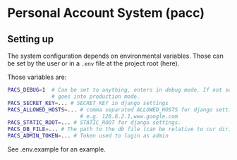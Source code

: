 # Personal Account System (pacc)

## Setting up

The system configuration depends on environmental variables. Those can
be set by the user or in a `.env` file at the project root (here).

Those variables are:
```bash
PACS_DEBUG=1  # Can be set to anything, enters in debug mode. If not set
              # goes into production mode.
PACS_SECRET_KEY=... # SECRET_KEY in django settings
PACS_ALLOWED_HOSTS=... # comma separated ALLOWED_HOSTS for django settings
                       # e.g. 128.6.2.1,www.google.com
PACS_STATIC_ROOT=... # STATIC_ROOT for django settings.
PACS_DB_FILE=... # The path to the db file (can be relative to cur dir)
PACS_ADMIN_TOKEN=... # Token used to login as admin
```

See .env.example for an example.
